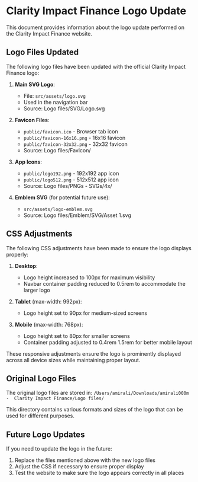 # Clarity Impact Finance Logo Update

This document provides information about the logo update performed on the Clarity Impact Finance website.

## Logo Files Updated

The following logo files have been updated with the official Clarity Impact Finance logo:

1. **Main SVG Logo**: 
   - File: `src/assets/logo.svg`
   - Used in the navigation bar
   - Source: Logo files/SVG/Logo.svg

2. **Favicon Files**:
   - `public/favicon.ico` - Browser tab icon
   - `public/favicon-16x16.png` - 16x16 favicon
   - `public/favicon-32x32.png` - 32x32 favicon
   - Source: Logo files/Favicon/

3. **App Icons**:
   - `public/logo192.png` - 192x192 app icon
   - `public/logo512.png` - 512x512 app icon
   - Source: Logo files/PNGs - SVGs/4x/

4. **Emblem SVG** (for potential future use):
   - `src/assets/logo-emblem.svg`
   - Source: Logo files/Emblem/SVG/Asset 1.svg

## CSS Adjustments

The following CSS adjustments have been made to ensure the logo displays properly:

1. **Desktop**: 
   - Logo height increased to 100px for maximum visibility
   - Navbar container padding reduced to 0.5rem to accommodate the larger logo

2. **Tablet** (max-width: 992px):
   - Logo height set to 90px for medium-sized screens

3. **Mobile** (max-width: 768px):
   - Logo height set to 80px for smaller screens
   - Container padding adjusted to 0.4rem 1.5rem for better mobile layout

These responsive adjustments ensure the logo is prominently displayed across all device sizes while maintaining proper layout.

## Original Logo Files

The original logo files are stored in:
`/Users/amirali/Downloads/amirali000m -  Clarity Impact Finance/Logo files/`

This directory contains various formats and sizes of the logo that can be used for different purposes.

## Future Logo Updates

If you need to update the logo in the future:

1. Replace the files mentioned above with the new logo files
2. Adjust the CSS if necessary to ensure proper display
3. Test the website to make sure the logo appears correctly in all places 